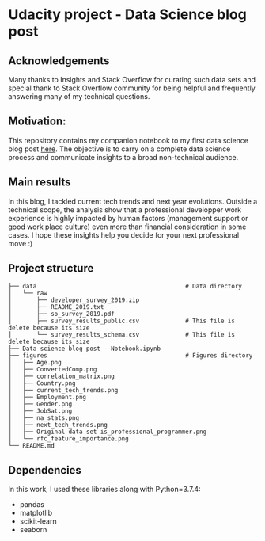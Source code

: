 
# Udacity project - Data Science blog post

## Acknowledgements
Many thanks to Insights and Stack Overflow for curating such data sets and special thank to Stack Overflow community for being helpful and frequently answering many of my technical questions.

## Motivation:
This repository contains my companion notebook to my first data science blog post [here](sss). The objective is to carry on a complete data science process and communicate insights to a broad non-technical audience.

## Main results
In this blog, I tackled current tech trends and next year evolutions. Outside a technical scope, the analysis show that a professional developper work experience is highly impacted by human factors (management support or good work place culture) even more than financial consideration in some cases. I hope these insights help you decide for your next professional move :)

## Project structure
```
├── data                                          # Data directory
│   └── raw
│       ├── developer_survey_2019.zip
│       ├── README_2019.txt
│       ├── so_survey_2019.pdf
│       ├── survey_results_public.csv             # This file is delete because its size
│       └── survey_results_schema.csv             # This file is delete because its size
├── Data science blog post - Notebook.ipynb
├── figures                                       # Figures directory
│   ├── Age.png
│   ├── ConvertedComp.png
│   ├── correlation_matrix.png
│   ├── Country.png
│   ├── current_tech_trends.png
│   ├── Employment.png
│   ├── Gender.png
│   ├── JobSat.png
│   ├── na_stats.png
│   ├── next_tech_trends.png
│   ├── Original data set is_professional_programmer.png
│   └── rfc_feature_importance.png
└── README.md
```

## Dependencies
In this work, I used these libraries along with Python=3.7.4:
- pandas
- matplotlib
- scikit-learn
- seaborn

